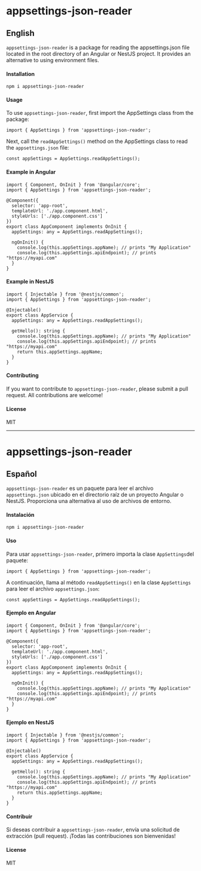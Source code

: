 # appsettings-json-reader
## English
`appsettings-json-reader` is a package for reading the appsettings.json file located in the root directory of an Angular or NestJS project. It provides an alternative to using environment files.
#### Installation
```
npm i appsettings-json-reader
```

#### Usage
To use `appsettings-json-reader`, first import the AppSettings class from the package:
```
import { AppSettings } from 'appsettings-json-reader';
```
Next, call the `readAppSettings()` method on the AppSettings class to read the `appsettings.json` file:
```
const appSettings = AppSettings.readAppSettings();

```
#### Example in Angular

```
import { Component, OnInit } from '@angular/core';
import { AppSettings } from 'appsettings-json-reader';

@Component({
  selector: 'app-root',
  templateUrl: './app.component.html',
  styleUrls: ['./app.component.css']
})
export class AppComponent implements OnInit {
  appSettings: any = AppSettings.readAppSettings();

  ngOnInit() {
    console.log(this.appSettings.appName); // prints "My Application"
    console.log(this.appSettings.apiEndpoint); // prints "https://myapi.com"
  }
}
```
#### Example in NestJS
```
import { Injectable } from '@nestjs/common';
import { AppSettings } from 'appsettings-json-reader';

@Injectable()
export class AppService {
  appSettings: any = AppSettings.readAppSettings();

  getHello(): string {
    console.log(this.appSettings.appName); // prints "My Application"
    console.log(this.appSettings.apiEndpoint); // prints "https://myapi.com"
    return this.appSettings.appName;
  }
}

```
#### Contributing
If you want to contribute to `appsettings-json-reader`, please submit a pull request. All contributions are welcome!

#### License

MIT

-------------------------------------------------------------------
# appsettings-json-reader
## Español
`appsettings-json-reader` es un paquete para leer el archivo `appsettings.json` ubicado en el directorio raíz de un proyecto Angular o NestJS. Proporciona una alternativa al uso de archivos de entorno.
#### Instalación
```
npm i appsettings-json-reader
```

#### Uso
Para usar  `appsettings-json-reader`, primero importa la clase `AppSettings`del paquete:
```
import { AppSettings } from 'appsettings-json-reader';
```
A continuación, llama al método `readAppSettings()` en la clase `AppSettings` para leer el archivo `appsettings.json`:
```
const appSettings = AppSettings.readAppSettings();

```
#### Ejemplo en Angular

```
import { Component, OnInit } from '@angular/core';
import { AppSettings } from 'appsettings-json-reader';

@Component({
  selector: 'app-root',
  templateUrl: './app.component.html',
  styleUrls: ['./app.component.css']
})
export class AppComponent implements OnInit {
  appSettings: any = AppSettings.readAppSettings();

  ngOnInit() {
    console.log(this.appSettings.appName); // prints "My Application"
    console.log(this.appSettings.apiEndpoint); // prints "https://myapi.com"
  }
}
```
#### Ejemplo en NestJS

```
import { Injectable } from '@nestjs/common';
import { AppSettings } from 'appsettings-json-reader';

@Injectable()
export class AppService {
  appSettings: any = AppSettings.readAppSettings();

  getHello(): string {
    console.log(this.appSettings.appName); // prints "My Application"
    console.log(this.appSettings.apiEndpoint); // prints "https://myapi.com"
    return this.appSettings.appName;
  }
}

```
#### Contribuir
Si deseas contribuir a `appsettings-json-reader`, envía una solicitud de extracción (pull request). ¡Todas las contribuciones son bienvenidas!

#### License
MIT

